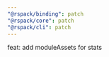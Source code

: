 ```yaml
---
"@rspack/binding": patch
"@rspack/core": patch
"@rspack/cli": patch
---
```


feat: add moduleAssets for stats
